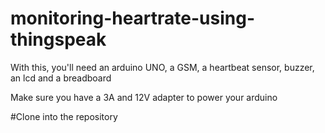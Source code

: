 # monitoring-heartrate-using-thingspeak

With this, you'll need an arduino UNO, a GSM, a heartbeat sensor, buzzer, an lcd and a breadboard

Make sure you have a 3A and 12V adapter to power your arduino

#Clone into the repository
